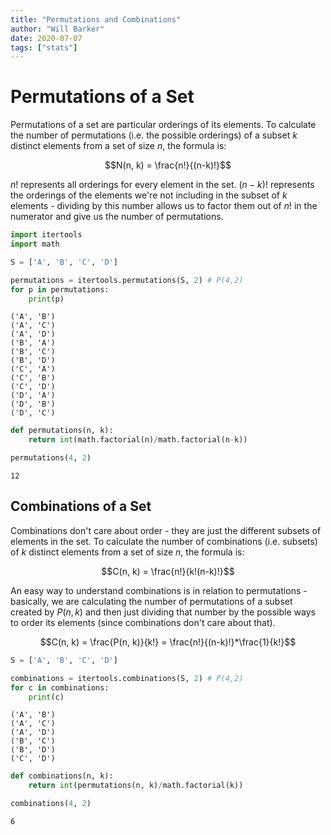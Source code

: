 ```yaml
---
title: "Permutations and Combinations"
author: "Will Barker"
date: 2020-07-07
tags: ["stats"]
---
```


# Permutations of a Set

Permutations of a set are particular orderings of its elements. To calculate the number of permutations (i.e. the possible orderings) of a subset $k$ distinct elements from a set of size $n$, the formula is:

$$N(n, k) = \frac{n!}{(n-k)!}$$

$n!$ represents all orderings for every element in the set. $(n-k)!$ represents the orderings of the elements we're not including in the subset of $k$ elements - dividing by this number allows us to factor them out of $n!$ in the numerator and give us the number of permutations.

<!--more--> 


```python
import itertools
import math

S = ['A', 'B', 'C', 'D']

permutations = itertools.permutations(S, 2) # P(4,2)
for p in permutations:
    print(p)
```

    ('A', 'B')
    ('A', 'C')
    ('A', 'D')
    ('B', 'A')
    ('B', 'C')
    ('B', 'D')
    ('C', 'A')
    ('C', 'B')
    ('C', 'D')
    ('D', 'A')
    ('D', 'B')
    ('D', 'C')



```python
def permutations(n, k):
    return int(math.factorial(n)/math.factorial(n-k))

permutations(4, 2)
```




    12



## Combinations of a Set

Combinations don't care about order - they are just the different subsets of elements in the set. To calculate the number of combinations (i.e. subsets) of $k$ distinct elements from a set of size $n$, the formula is:

$$C(n, k) = \frac{n!}{k!(n-k)!}$$

An easy way to understand combinations is in relation to permutations - basically, we are calculating the number of permutations of a subset created by $P(n, k)$ and then just dividing that number by the possible ways to order its elements (since combinations don't care about that).

$$C(n, k) = \frac{P(n, k)}{k!} = \frac{n!}{(n-k)!}*\frac{1}{k!}$$


```python
S = ['A', 'B', 'C', 'D']

combinations = itertools.combinations(S, 2) # P(4,2)
for c in combinations:
    print(c)
```

    ('A', 'B')
    ('A', 'C')
    ('A', 'D')
    ('B', 'C')
    ('B', 'D')
    ('C', 'D')



```python
def combinations(n, k):
    return int(permutations(n, k)/math.factorial(k))

combinations(4, 2)
```




    6


